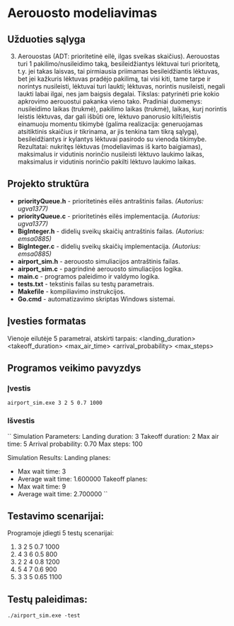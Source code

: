 # Aerouosto modeliavimas

## Užduoties sąlyga

3. Aerouostas (ADT: prioritetinė eilė, ilgas sveikas skaičius). Aerouostas turi 1 pakilimo/nusileidimo taką, besileidžiantys lėktuvai turi prioritetą, t.y. jei takas laisvas, tai pirmiausia priimamas besileidžiantis lėktuvas, bet jei kažkuris lėktuvas pradėjo pakilimą, tai visi kiti, tame tarpe ir norintys nusileisti, lėktuvai turi laukti; lėktuvas, norintis nusileisti, negali laukti labai ilgai, nes jam baigsis degalai. Tikslas: patyrinėti prie kokio apkrovimo aerouostui pakanka vieno tako. Pradiniai duomenys: nusileidimo laikas (trukmė), pakilimo laikas (trukmė), laikas, kurį norintis leistis lėktuvas, dar gali išbūti ore, lėktuvo panorusio kilti/leistis einamuoju momentu tikimybė (galima realizacija: generuojamas atsitiktinis skaičius ir tikrinama, ar jis tenkina tam tikrą sąlygą), besileidžiantys ir kylantys lėktuvai pasirodo su vienoda tikimybe. Rezultatai: nukritęs lėktuvas (modeliavimas iš karto baigiamas), maksimalus ir vidutinis norinčio nusileisti lėktuvo laukimo laikas, maksimalus ir vidutinis norinčio pakilti lėktuvo laukimo laikas.

## Projekto struktūra
- **priorityQueue.h** - prioritetinės eilės antraštinis failas. *(Autorius: ugva1377)*
- **priorityQueue.c** - prioritetinės eilės implementacija. *(Autorius: ugva1377)*
- **BigInteger.h** - didelių sveikų skaičių antraštinis failas. *(Autorius: emsa0885)*
- **BigInteger.c** - didelių sveikų skaičių implementacija. *(Autorius: emsa0885)*
- **airport_sim.h** - aerouosto simuliacijos antraštinis failas.
- **airport_sim.c** - pagrindinė aerouosto simuliacijos logika.
- **main.c** - programos paleidimo ir valdymo logika.
- **tests.txt** - tekstinis failas su testų parametrais.
- **Makefile** - kompiliavimo instrukcijos.
- **Go.cmd** - automatizavimo skriptas Windows sistemai.

## Įvesties formatas
Vienoje eilutėje 5 parametrai, atskirti tarpais:
<landing_duration> <takeoff_duration> <max_air_time> <arrival_probability> <max_steps>

## Programos veikimo pavyzdys

### Įvestis

``
airport_sim.exe 3 2 5 0.7 1000
``

### Išvestis

``
Simulation Parameters:
Landing duration: 3
Takeoff duration: 2
Max air time: 5
Arrival probability: 0.70
Max steps: 100

Simulation Results:
Landing planes:
- Max wait time: 3
- Average wait time: 1.600000
Takeoff planes:
- Max wait time: 9
- Average wait time: 2.700000
``

## Testavimo scenarijai:
Programoje įdiegti 5 testų scenarijai:
1. 3 2 5 0.7 1000
2. 4 3 6 0.5 800
3. 2 2 4 0.8 1200
4. 5 4 7 0.6 900
5. 3 3 5 0.65 1100

## Testų paleidimas:

``
./airport_sim.exe -test
``